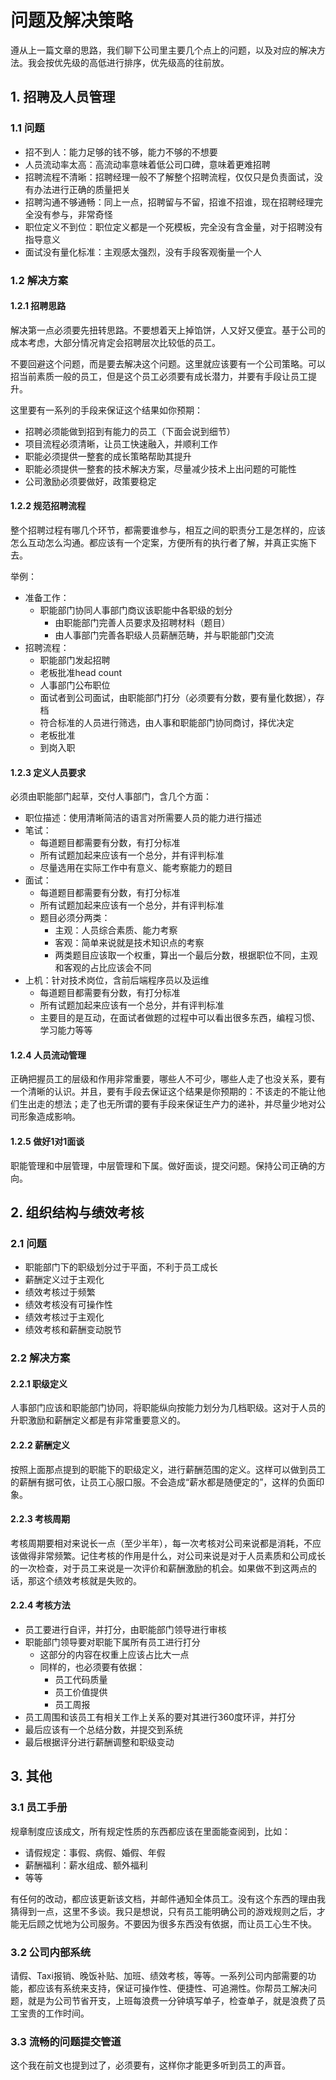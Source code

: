# 问题及解决策略
遵从上一篇文章的思路，我们聊下公司里主要几个点上的问题，以及对应的解决方法。我会按优先级的高低进行排序，优先级高的往前放。

## 1. 招聘及人员管理
### 1.1 问题
* 招不到人：能力足够的钱不够，能力不够的不想要
* 人员流动率太高：高流动率意味着低公司口碑，意味着更难招聘
* 招聘流程不清晰：招聘经理一般不了解整个招聘流程，仅仅只是负责面试，没有办法进行正确的质量把关
* 招聘沟通不够通畅：同上一点，招聘留与不留，招谁不招谁，现在招聘经理完全没有参与，非常奇怪
* 职位定义不到位：职位定义都是一个死模板，完全没有含金量，对于招聘没有指导意义
* 面试没有量化标准：主观感太强烈，没有手段客观衡量一个人

### 1.2 解决方案
#### 1.2.1 招聘思路
解决第一点必须要先扭转思路。不要想着天上掉馅饼，人又好又便宜。基于公司的成本考虑，大部分情况肯定会招聘层次比较低的员工。

不要回避这个问题，而是要去解决这个问题。这里就应该要有一个公司策略。可以招当前素质一般的员工，但是这个员工必须要有成长潜力，并要有手段让员工提升。

这里要有一系列的手段来保证这个结果如你预期：

* 招聘必须能做到招到有能力的员工（下面会说到细节）
* 项目流程必须清晰，让员工快速融入，并顺利工作
* 职能必须提供一整套的成长策略帮助其提升
* 职能必须提供一整套的技术解决方案，尽量减少技术上出问题的可能性
* 公司激励必须要做好，政策要稳定

#### 1.2.2 规范招聘流程
整个招聘过程有哪几个环节，都需要谁参与，相互之间的职责分工是怎样的，应该怎么互动怎么沟通。都应该有一个定案，方便所有的执行者了解，并真正实施下去。

举例：

* 准备工作：
	* 职能部门协同人事部门商议该职能中各职级的划分
		* 由职能部门完善人员要求及招聘材料（题目）
		* 由人事部门完善各职级人员薪酬范畴，并与职能部门交流
* 招聘流程：
	* 职能部门发起招聘
	* 老板批准head count
	* 人事部门公布职位
	* 面试者到公司面试，由职能部门打分（必须要有分数，要有量化数据），存档
	* 符合标准的人员进行筛选，由人事和职能部门协同商讨，择优决定
	* 老板批准
	* 到岗入职

#### 1.2.3 定义人员要求
必须由职能部门起草，交付人事部门，含几个方面：

* 职位描述：使用清晰简洁的语言对所需要人员的能力进行描述
* 笔试：
	* 每道题目都需要有分数，有打分标准
	* 所有试题加起来应该有一个总分，并有评判标准
	* 尽量选用在实际工作中有意义、能考察能力的题目
* 面试：
	* 每道题目都需要有分数，有打分标准
	* 所有试题加起来应该有一个总分，并有评判标准
	* 题目必须分两类：
		* 主观：人员综合素质、能力考察
		* 客观：简单来说就是技术知识点的考察
		* 两类题目应该取一个权重，算出一个最后分数，根据职位不同，主观和客观的占比应该会不同
* 上机：针对技术岗位，含前后端程序员以及运维
	* 每道题目都需要有分数，有打分标准
	* 所有试题加起来应该有一个总分，并有评判标准
	* 主要目的是互动，在面试者做题的过程中可以看出很多东西，编程习惯、学习能力等等

#### 1.2.4 人员流动管理
正确把握员工的层级和作用非常重要，哪些人不可少，哪些人走了也没关系，要有一个清晰的认识。并且，要有手段去保证这个结果是你预期的：不该走的不能让他们生出走的想法；走了也无所谓的要有手段来保证生产力的递补，并尽量少地对公司形象造成影响。

#### 1.2.5 做好1对1面谈
职能管理和中层管理，中层管理和下属。做好面谈，提交问题。保持公司正确的方向。

## 2. 组织结构与绩效考核
### 2.1 问题
* 职能部门下的职级划分过于平面，不利于员工成长
* 薪酬定义过于主观化
* 绩效考核过于频繁
* 绩效考核没有可操作性
* 绩效考核过于主观化
* 绩效考核和薪酬变动脱节

### 2.2 解决方案
#### 2.2.1 职级定义
人事部门应该和职能部门协同，将职能纵向按能力划分为几档职级。这对于人员的升职激励和薪酬定义都是有非常重要意义的。

#### 2.2.2 薪酬定义
按照上面那点提到的职能下的职级定义，进行薪酬范围的定义。这样可以做到员工的薪酬有据可依，让员工心服口服。不会造成“薪水都是随便定的”，这样的负面印象。

#### 2.2.3 考核周期
考核周期要相对来说长一点（至少半年），每一次考核对公司来说都是消耗，不应该做得非常频繁。记住考核的作用是什么，对公司来说是对于人员素质和公司成长的一次检查，对于员工来说是一次评价和薪酬激励的机会。如果做不到这两点的话，那这个绩效考核就是失败的。

#### 2.2.4 考核方法
* 员工要进行自评，并打分，由职能部门领导进行审核
* 职能部门领导要对职能下属所有员工进行打分
	* 这部分的内容在权重上应该占比大一点
	* 同样的，也必须要有依据：
		* 员工代码质量
		* 员工价值提供
		* 员工周报
* 员工周围和该员工有相关工作上关系的要对其进行360度环评，并打分
* 最后应该有一个总结分数，并提交到系统
* 最后根据评分进行薪酬调整和职级变动

## 3. 其他
### 3.1 员工手册
规章制度应该成文，所有规定性质的东西都应该在里面能查阅到，比如：

* 请假规定：事假、病假、婚假、年假
* 薪酬福利：薪水组成、额外福利
* 等等

有任何的改动，都应该更新该文档，并邮件通知全体员工。没有这个东西的理由我猜得到一点，这里不多谈。我只是想说，只有员工能明确公司的游戏规则之后，才能无后顾之忧地为公司服务。不要因为很多东西没有依据，而让员工心生不快。

### 3.2 公司内部系统
请假、Taxi报销、晚饭补贴、加班、绩效考核，等等。一系列公司内部需要的功能，都应该有系统来支持，保证可操作性、便捷性、可追溯性。你帮员工解决问题，就是为公司节省开支，上班每浪费一分钟填写单子，检查单子，就是浪费了员工宝贵的工作时间。

### 3.3 流畅的问题提交管道
这个我在前文也提到过了，必须要有，这样你才能更多听到员工的声音。